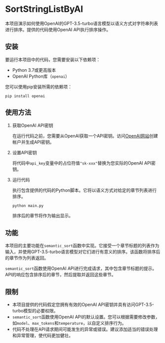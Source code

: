 # SortStringListByAI

本项目演示如何使用OpenAI的GPT-3.5-turbo语言模型以语义方式对字符串列表进行排序。提供的代码使用OpenAI API执行排序操作。

## 安装

要运行本项目中的代码，您需要安装以下依赖项：

- Python 3.7或更高版本
- OpenAI Python库（`openai`）

您可以使用pip安装所需的依赖项：

```
pip install openai
```

## 使用方法

1. 获取OpenAI API密钥

   在运行代码之前，您需要从OpenAI获取一个API密钥。访问[OpenAI网站](https://www.openai.com)创建帐户并生成API密钥。

2. 设置API密钥

   将代码中`api_key`变量中的占位符值`"sk-xxx"`替换为您实际的OpenAI API密钥。

3. 运行代码

   执行包含提供的代码的Python脚本。它将以语义方式对给定的章节列表进行排序。

   ```python
   python main.py
   ```

   排序后的章节将作为输出显示。

## 功能

本项目的主要功能在`semantic_sort`函数中实现。它接受一个章节标题的列表作为输入，并使用GPT-3.5-turbo语言模型对它们进行有意义的排序。该函数将排序后的章节作为列表返回。

`semantic_sort`函数使用OpenAI API进行完成请求，其中包含章节标题的提示。API的响应包含排序后的章节，然后提取并返回这些章节。

## 限制

- 本项目提供的代码假定您拥有有效的OpenAI API密钥并具有访问GPT-3.5-turbo模型的必要权限。
- `semantic_sort`函数使用OpenAI API的默认设置。您可以根据需要修改参数，如`model`、`max_tokens`和`temperature`，以自定义排序行为。
- 代码不处理在API请求期间可能发生的异常或错误。建议添加适当的错误处理和异常管理，使代码更加健壮。
